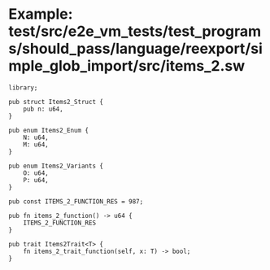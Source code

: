 # Example: test/src/e2e_vm_tests/test_programs/should_pass/language/reexport/simple_glob_import/src/items_2.sw

```sway
library;

pub struct Items2_Struct {
    pub n: u64,
}

pub enum Items2_Enum {
    N: u64,
    M: u64,
}

pub enum Items2_Variants {
    O: u64,
    P: u64,
}

pub const ITEMS_2_FUNCTION_RES = 987;

pub fn items_2_function() -> u64 {
    ITEMS_2_FUNCTION_RES
}

pub trait Items2Trait<T> {
    fn items_2_trait_function(self, x: T) -> bool;
}

```
